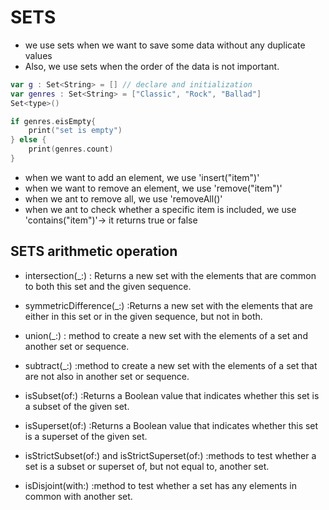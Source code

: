 # SETS
- we use sets when we want to save some data without any duplicate values
- Also, we use sets when the order of the data is not important.
``` swift
var g : Set<String> = [] // declare and initialization
var genres : Set<String> = ["Classic", "Rock", "Ballad"]
Set<type>()
```
```swift
if genres.eisEmpty{
    print("set is empty")
} else {
    print(genres.count)
}
```
- when we want to add an element, we use 'insert("item")'
- when we want to remove an element, we use 'remove("item")'
- when we ant to remove all, we use 'removeAll()'
- when we ant to check whether a specific item is included, we use 'contains("item")'-> it returns true or false

## SETS arithmetic operation
- intersection(_:) : Returns a new set with the elements that are common to both this set and the given sequence.

- symmetricDifference(_:) :Returns a new set with the elements that are either in this set or in the given sequence, but not in both.

- union(_:) : method to create a new set with the elements of a set and another set or sequence. 
- subtract(_:) :method to create a new set with the elements of a set that are not also in another set or sequence.
- isSubset(of:) :Returns a Boolean value that indicates whether this set is a subset of the given set.
- isSuperset(of:) :Returns a Boolean value that indicates whether this set is a superset of the given set.
- isStrictSubset(of:) and isStrictSuperset(of:) :methods to test whether a set is a subset or superset of, but not equal to, another set.
- isDisjoint(with:) :method to test whether a set has any elements in common with another set. 